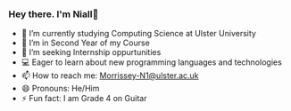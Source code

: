 ###  Hey there. I'm Niall👋

- 🔭 I’m currently studying Computing Science at Ulster University
- 🌱 I’m in Second Year of my Course
- 👯 I’m seeking Internship oppurtunities
- 💻 Eager to learn about new programming languages and technologies
- 📫 How to reach me: Morrissey-N1@ulster.ac.uk
- 😄 Pronouns: He/Him
- ⚡ Fun fact: I am Grade 4 on Guitar
